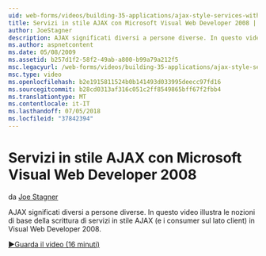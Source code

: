 ```yaml
---
uid: web-forms/videos/building-35-applications/ajax-style-services-with-microsoft-visual-web-developer-2008
title: Servizi in stile AJAX con Microsoft Visual Web Developer 2008 | Microsoft Docs
author: JoeStagner
description: AJAX significati diversi a persone diverse. In questo video illustra i fondamenti della scrittura di servizi in stile AJAX (e i consumer sul lato client) Visual sviluppare App Web....
ms.author: aspnetcontent
ms.date: 05/08/2009
ms.assetid: b257d1f2-58f2-49ab-a800-b99a79a212f5
msc.legacyurl: /web-forms/videos/building-35-applications/ajax-style-services-with-microsoft-visual-web-developer-2008
msc.type: video
ms.openlocfilehash: b2e1915811524b0b141493d033995deecc97fd16
ms.sourcegitcommit: b28cd0313af316c051c2ff8549865bff67f2fbb4
ms.translationtype: MT
ms.contentlocale: it-IT
ms.lasthandoff: 07/05/2018
ms.locfileid: "37842394"
---
```

<a name="ajax-style-services-with-microsoft-visual-web-developer-2008"></a>Servizi in stile AJAX con Microsoft Visual Web Developer 2008
====================
da [Joe Stagner](https://github.com/JoeStagner)

AJAX significati diversi a persone diverse. In questo video illustra le nozioni di base della scrittura di servizi in stile AJAX (e i consumer sul lato client) in Visual Web Developer 2008.

[&#9654;Guarda il video (16 minuti)](https://channel9.msdn.com/Blogs/ASP-NET-Site-Videos/ajax-style-services-with-microsoft-visual-web-developer-2008)
